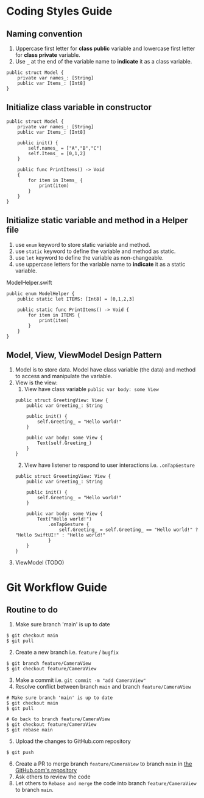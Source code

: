 # Coding Styles Guide

## **Naming convention**
1. Uppercase first letter for **class public** variable and lowercase first letter for **class private** variable.
2. Use `_` at the end of the variable name to **indicate** it as a class variable.

```
public struct Model {
    private var names_: [String]
    public var Items_: [Int8]
}
```

## Initialize **class** variable in constructor

```
public struct Model {
    private var names_: [String]
    public var Items_: [Int8]
    
    public init() {
        self.names_ = ["A","B","C"]
        self.Items_ = [0,1,2]
    }
    
    public func PrintItems() -> Void
    {
        for item in Items_ {
            print(item)
        }
    }
}
```

## Initialize **static** variable and method in a **Helper file**
1. use `enum` keyword to store static variable and method.
2. use `static` keyword to define the variable and method as static.
3. use `let` keyword to define the variable as non-changeable.
4. use uppercase letters for the variable name to **indicate** it as a static variable.

ModelHelper.swift
```
public enum ModelHelper {
    public static let ITEMS: [Int8] = [0,1,2,3]
    
    public static func PrintItems() -> Void {
        for item in ITEMS {
            print(item)
        }
    }
}
```

## Model, View, ViewModel Design Pattern
1. Model is to store data. Model have class variable (the data) and method to access and manipulate the variable.
2. View is the view:
    1. View have class variable `public var body: some View`
    ```
    public struct GreetingView: View {
        public var Greeting_: String
        
        public init() {
            self.Greeting_ = "Hello world!"
        }
    
        public var body: some View { 
            Text(self.Greeting_)
        }
    }
    ```
    2. View have listener to respond to user interactions i.e. `.onTapGesture`
    ```
    public struct GreeetingView: View {
        public var Greeting_: String
        
        public init() {
            self.Greeting_ = "Hello world!"
        }
    
        public var body: some View {
            Text("Hello world!")
                .onTapGesture {
                    self.Greeting_ = self.Greeting_ == "Hello world!" ? "Hello SwiftUI!" : "Hello world!"
                }
        }
    }
    ```
3. ViewModel (TODO)

# Git Workflow Guide

## Routine to do

1. Make sure branch 'main' is up to date
```
$ git checkout main
$ git pull
```
2. Create a new branch i.e. `feature` / `bugfix`
```
$ git branch feature/CameraView
$ git checkout feature/CameraView
```
3. Make a commit i.e. `git commit -m "add CameraView"`
4. Resolve conflict between branch `main` and branch `feature/CameraView`
```
# Make sure branch 'main' is up to date
$ git checkout main
$ git pull

# Go back to branch feature/CameraView
$ git checkout feature/CameraView
$ git rebase main
```
5. Upload the changes to GitHub.com repository
```
$ git push
```
6. Create a PR to merge branch `feature/CameraView` to branch `main` in [the GitHub.com's repository](https://github.com/Step-Point/CoreDataExample)
7. Ask others to review the code
8. Let others to `Rebase and merge` the code into branch `feature/CameraView` to branch `main`.
